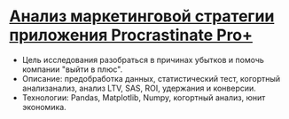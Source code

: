 # [Анализ маркетинговой стратегии приложения Procrastinate Pro+](https://github.com/Katetim88/Portfolio/blob/main/Анализ%20маркетинговой%20стратегии%20приложения%20Procrastinate%20Pro%2B/Анализ%20маркетинговой%20стратегии%20приложения%20Procrastinate%20Pro%2B.ipynb)
- Цель исследования разобраться в причинах убытков и помочь компании "выйти в плюс".
- Описание: предобработка данных, статистический тест, когортный анализанализ, анализ LTV, SAS, ROI, удержания и конверсии.
- Технологии: Pandas, Matplotlib, Numpy, когортный анализ, юнит экономика.
